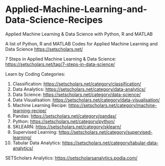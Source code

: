 # Applied-Machine-Learning-and-Data-Science-Recipes
Applied Machine Learning &amp; Data Science with Python, R and MATLAB

A list of Python, R and MATLAB Codes for Applied Machine Learning and Data Science
https://setscholars.net/

7 Steps in Applied Machine Learning & Data Science: https://setscholars.net/tag/7-steps-in-data-science/

Learn by Coding Categories: 

1. Classification: https://setscholars.net/category/classification/
2. Data Analytics: https://setscholars.net/category/data-analytics/
3. Data Science: https://setscholars.net/category/data-science/
4. Data Visualisation: https://setscholars.net/category/data-visualisation/
5. Machine Learning Recipe: https://setscholars.net/category/machine-learning-recipe/
6. Pandas: https://setscholars.net/category/pandas/
7. Python: https://setscholars.net/category/python/
8. SKLEARN: https://setscholars.net/category/sklearn/
9. Supervised Learning: https://setscholars.net/category/supervised-learning/
10. Tabular Data Analytics: https://setscholars.net/category/tabular-data-analytics/

SETScholars Analytics: https://setscholarsanalytics.podia.com/
